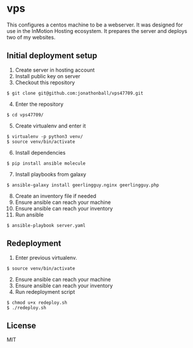 # vps
This configures a centos machine to be a webserver.  It was designed for use in the InMotion Hosting ecosystem.  It prepares the server and deploys two of my websites.

## Initial deployment setup
1. Create server in hosting account
2. Install public key on server
3. Checkout this repository
```
$ git clone git@github.com:jonathonball/vps47709.git
```
4. Enter the repository
```
$ cd vps47709/
```
5. Create virtualenv and enter it
```
$ virtualenv -p python3 venv/
$ source venv/bin/activate
```
6. Install dependencies
```
$ pip install ansible molecule
```
7. Install playbooks from galaxy
```
$ ansible-galaxy install geerlingguy.nginx geerlingguy.php
```
8. Create an inventory file if needed
9. Ensure ansible can reach your machine
10. Ensure ansible can reach your inventory
11. Run ansible
```
$ ansible-playbook server.yaml
```

## Redeployment
1. Enter previous virtualenv.
```
$ source venv/bin/activate
```
2. Ensure ansible can reach your machine
3. Ensure ansible can reach your inventory
4. Run redeployment script
```
$ chmod u+x redeploy.sh
$ ./redeploy.sh
```
## License
MIT
